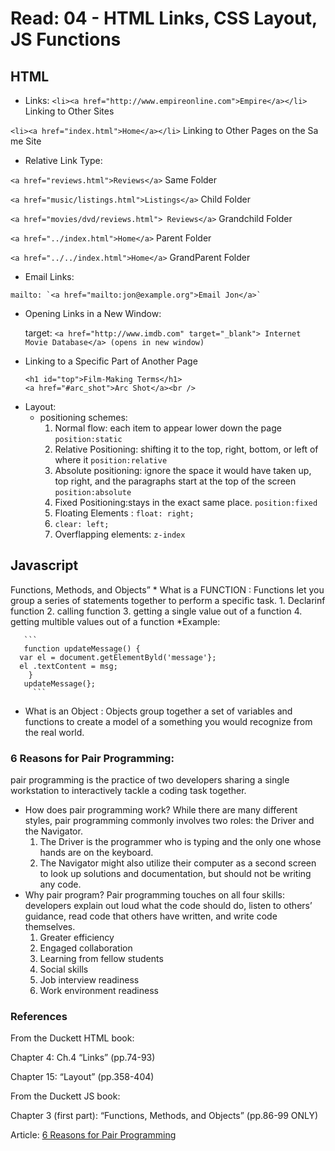 # Read: 04 - HTML Links, CSS Layout, JS Functions
## HTML
+ Links:
`<li><a href="http://www.empireonline.com">Empire</a></li>` Linking to Other Sites

`<li><a href="index.html">Home</a></li>` Linking to Other Pages on the Sa me Site

   * Relative Link Type:

`<a href="reviews.html">Reviews</a>`  Same Folder 

 `<a href="music/listings.html">Listings</a>` Child Folder
 
  `<a href="movies/dvd/reviews.html"> Reviews</a>` Grandchild Folder
  
 `<a href="../index.html">Home</a>` Parent Folder
 
 `<a href="../../index.html">Home</a>` GrandParent Folder
 
   * Email Links:
 
    mailto: `<a href="mailto:jon@example.org">Email Jon</a>`
    
   * Opening Links in a New Window:
 
     target: `<a href="http://www.imdb.com" target="_blank"> Internet Movie Database</a> (opens in new window)`
     
   * Linking to a Specific Part of Another Page  
     ```
     <h1 id="top">Film-Making Terms</h1>
     <a href="#arc_shot">Arc Shot</a><br />
     ```
  + Layout:
    * positioning schemes:
       1. Normal flow: each item to appear lower down the page `position:static`
       2. Relative Positioning: shifting it to the top, right, bottom, or left of where it `position:relative`
       3. Absolute positioning: ignore the space it would have taken up, top right, and the paragraphs start at the top of the screen `position:absolute`
       4. Fixed Positioning:stays in the exact same place. `position:fixed` 
       5. Floating Elements : `float: right;`
       6. `clear: left;`
       7. Overflapping elements: `z-index`

      
   ## Javascript
   Functions, Methods, and Objects” 
       * What is a FUNCTION : Functions let you group a series of statements together to perform a specific task.
       1. Declarinf function
       2. calling function
       3. getting a single value out of a function
       4. getting multible values out of a function
       *Example:
       
       ```
       function updateMessage() {
      var el = document.getElementByld('message'};
      el .textContent = msg;
        }
       updateMessage(};
         ```
 
   * What is an Object  : Objects group together a set of variables and functions to create a model of a something you would recognize from the real world. 
  
 ### 6 Reasons for Pair Programming:       
   pair programming is the practice of two developers sharing a single workstation to interactively tackle a coding task together.
 * How does pair programming work?
    While there are many different styles, pair programming commonly involves two roles: the Driver and the Navigator.
    1. The Driver is the programmer who is typing and the only one whose hands are on the keyboard.
    2. The Navigator might also utilize their computer as a second screen to look up solutions and documentation, but should not be writing any code.
 * Why pair program? 
        Pair programming touches on all four skills: developers explain out loud what the code should do, listen to others’ guidance, read code that others have written, and           write code themselves. 
    1. Greater efficiency
    2. Engaged collaboration 
    3. Learning from fellow students
    4. Social skills
    5. Job interview readiness
    6. Work environment readiness
      
 ### References
 From the Duckett HTML book:

Chapter 4: Ch.4 “Links” (pp.74-93)

Chapter 15: “Layout” (pp.358-404)


From the Duckett JS book:

Chapter 3 (first part): “Functions, Methods, and Objects” (pp.86-99 ONLY)

Article: [6 Reasons for Pair Programming](https://www.codefellows.org/blog/6-reasons-for-pair-programming/)
 
        
     
